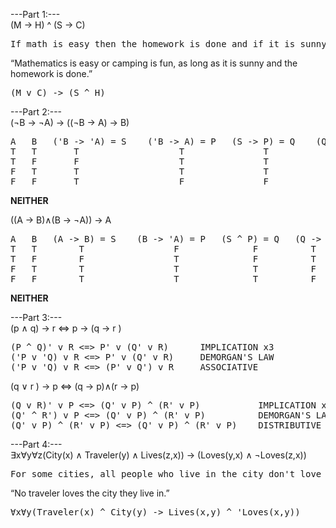 ---Part 1:---\
(M -> H) ^ (S -> C)
<pre>
If math is easy then the homework is done and if it is sunny then camping is fun.
</pre>

“Mathematics is easy or camping is fun, as long as it is sunny and the homework is done.”
<pre>
(M v C) -> (S ^ H)
</pre>
---Part 2:---\
(¬B → ¬A) → ((¬B → A) → B)
<pre>
A   B   ('B -> 'A) = S    ('B -> A) = P   (S -> P) = Q    (Q -> B)
T   T       T                   T               T             T
T   F       F                   T               T             F
F   T       T                   T               T             T
F   F       T                   F               F             T
</pre>
**NEITHER**

((A → B)∧(B → ¬A)) → A
<pre>
A   B   (A -> B) = S    (B -> 'A) = P   (S ^ P) = Q   (Q -> A)
T   T        T                 F              F          T
T   F        F                 T              F          T
F   T        T                 T              T          F
F   F        T                 T              T          F
</pre>
**NEITHER**

---Part 3:---\
(p ∧ q) → r <=> p → (q → r )
<pre>
(P ^ Q)' v R <=> P' v (Q' v R)      IMPLICATION x3
('P v 'Q) v R <=> P' v (Q' v R)     DEMORGAN'S LAW
('P v 'Q) v R <=> (P' v Q') v R     ASSOCIATIVE
</pre>
(q ∨ r ) → p <=> (q → p)∧(r → p)
<pre>
(Q v R)' v P <=> (Q' v P) ^ (R' v P)           IMPLICATION x3
(Q' ^ R') v P <=> (Q' v P) ^ (R' v P)          DEMORGAN'S LAW
(Q' v P) ^ (R' v P) <=> (Q' v P) ^ (R' v P)    DISTRIBUTIVE
</pre>

---Part 4:---\
∃x∀y∀z(City(x) ∧ Traveler(y) ∧ Lives(z,x)) → (Loves(y,x) ∧ ¬Loves(z,x))
<pre>
For some cities, all people who live in the city don't love the city, but all travelers love the city.
</pre>

“No traveler loves the city they live in.”
<pre>
∀x∀y(Traveler(x) ^ City(y) -> Lives(x,y) ^ 'Loves(x,y))
</pre>
